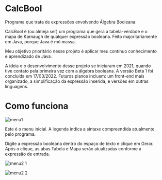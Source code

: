 # CalcBool
Programa que trata de expressões envolvendo Álgebra Booleana

CalcBool é (ou almeja ser) um programa que gera a tabela-verdade e o mapa de Karnaugh de qualquer expressão booleana. 
Feito majoritariamente em Java, porque Java é mó massa.

Meu objetivo prioritário nesse projeto é aplicar meu contínuo conhecimento e aprendizado de Java.

A ideia e o desenvolvimento desse projeto se iniciaram em 2021, quando tive contato pela primeira vez com a álgebra booleana. 
A versão Beta 1 foi concluída em 17/03/2022. 
Futuros planos incluem: um front-end mais organizado, a simplificação da expressão inserida, e versões em outras linguagens.

# Como funciona

![menu1](https://user-images.githubusercontent.com/62819962/159594520-379196bd-2bfd-40f9-999c-02b43bcee39d.png)

Este é o menu inicial. A legenda indica a sintaxe compreendida atualmente pelo programa.

Digite a expressão booleana dentro do espaço de texto e clique em Gerar. Após o clique, as abas Tabela e Mapa serão atualizadas conforme a expressão de entrada.

![menu2 1](https://user-images.githubusercontent.com/62819962/159594244-c202c60d-420f-47bf-b8c2-6da88b8db5a8.png)

![menu2 2](https://user-images.githubusercontent.com/62819962/159594391-5f97c32b-2933-44c1-a674-8f3e4a549c07.png)
